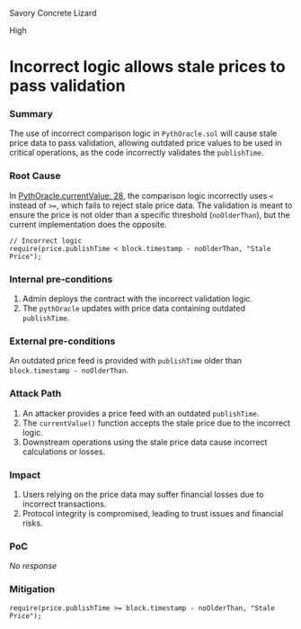 Savory Concrete Lizard

High

# Incorrect logic allows stale prices to pass validation

### Summary

The use of incorrect comparison logic in `PythOracle.sol` will cause stale price data to pass validation, allowing outdated price values to be used in critical operations, as the code incorrectly validates the `publishTime`.

### Root Cause

In [PythOracle.currentValue: 28](https://github.com/sherlock-audit/2024-11-oku/blob/ee3f781a73d65e33fb452c9a44eb1337c5cfdbd6/oku-custom-order-types/contracts/oracle/External/PythOracle.sol#L28), the comparison logic incorrectly uses `<` instead of `>=`, which fails to reject stale price data. The validation is meant to ensure the price is not older than a specific threshold (`noOlderThan`), but the current implementation does the opposite.

```solidity
// Incorrect logic
require(price.publishTime < block.timestamp - noOlderThan, "Stale Price");
```

### Internal pre-conditions

1. Admin deploys the contract with the incorrect validation logic.
2. The `pythOracle` updates with price data containing outdated `publishTime`.

### External pre-conditions

An outdated price feed is provided with `publishTime` older than `block.timestamp - noOlderThan`.

### Attack Path

1. An attacker provides a price feed with an outdated `publishTime`.
2. The `currentValue()` function accepts the stale price due to the incorrect logic.
3. Downstream operations using the stale price data cause incorrect calculations or losses.

### Impact

1. Users relying on the price data may suffer financial losses due to incorrect transactions.
2. Protocol integrity is compromised, leading to trust issues and financial risks.

### PoC

_No response_

### Mitigation

```solidity
require(price.publishTime >= block.timestamp - noOlderThan, "Stale Price");
```